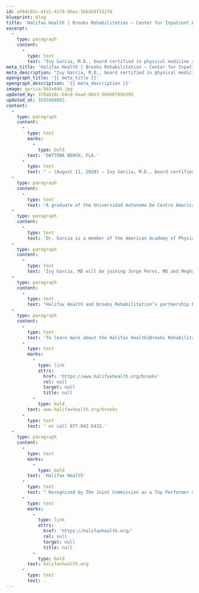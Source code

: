 ```yaml
---
id: af64c01c-4fa1-4179-95ec-1bb2b0f15278
blueprint: blog
title: 'Halifax Health | Brooks Rehabilitation – Center for Inpatient Rehabilitation Welcomes Dr. Ivy Garcia'
excerpt:
  -
    type: paragraph
    content:
      -
        type: text
        text: "Ivy Garcia, M.D., board certified in physical medicine and rehabilitation, \_has joined the team at Halifax Health|Brooks Rehabilitation – Center for Rehabilitation."
meta_title: 'Halifax Health | Brooks Rehabilitation – Center for Inpatient Rehabilitation Welcomes Dr. Ivy Garcia'
meta_description: "Ivy Garcia, M.D., board certified in physical medicine and rehabilitation, \_has joined the team at Halifax Health|Brooks Rehabilitation – Center for Rehabilitation."
opengraph_title: '{{ meta_title }}'
opengraph_description: '{{ meta_description }}'
image: garcia-563x640.jpg
updated_by: 370ab10c-b4c0-4aad-88e3-96966f89e595
updated_at: 1695400985
content:
  -
    type: paragraph
    content:
      -
        type: text
        marks:
          -
            type: bold
        text: 'DAYTONA BEACH, FLA.'
      -
        type: text
        text: " – (August 11, 2020) – Ivy Garcia, M.D., board certified in physical medicine and rehabilitation, \_has joined the team at Halifax Health|Brooks Rehabilitation – Center for Rehabilitation."
  -
    type: paragraph
    content:
      -
        type: text
        text: "A graduate of the Universidad Autonoma De Centro America in San Jose, Costa Rica, Dr. Garcia completed an internship at Ponce University Hospital in Ponce, Puerto Rico.\_ She later completed residency training in physical medicine and rehabilitation at Kansas University Medical Center, in Kansas City, Kansas.\_Dr. Garcia went on to become medical director of both the Kansas Medical Center Inpatient Unit, as well as the Consult Service and received the Faculty Award of Excellence from the University of Kansas Department of Rehabilitation Medicine."
  -
    type: paragraph
    content:
      -
        type: text
        text: 'Dr. Garcia is a member of the American Academy of Physical Medicine and Rehabilitation.'
  -
    type: paragraph
    content:
      -
        type: text
        text: 'Ivy Garcia, MD will be joining Jorge Perez, MD and Meghan Cochrane, MD at Halifax Health | Brooks Rehabilitation – Center for Inpatient Rehabilitation, a 40-bed state-of-the-art inpatient rehabilitation center. As a physical medicine and rehabilitation physician, Dr. Garcia will be evaluating patients and designing comprehensive, patient-centered treatment plans for patients, that will maximize their function and quality of life.'
  -
    type: paragraph
    content:
      -
        type: text
        text: "Halifax Health and Brooks Rehabilitation’s partnership began in 2013 with the opening of an inpatient rehabilitation center at Halifax Health Medical Center of Daytona Beach.\_ The facility was created to serve a wide variety of rehab patients.\_ As the area’s only Level II Trauma Center and designated Comprehensive Stroke Center, Halifax Health can care for patients with spinal cord, stroke, traumatic brain, amputee, and complex orthopedic injuries with long-term rehab needs close to home.\_ Brooks Rehabilitation in Jacksonville has been a leading provider of physical and neuropsych rehabilitation services for more than 40 years and is the highest accredited rehab provider in Florida.\_"
  -
    type: paragraph
    content:
      -
        type: text
        text: 'To learn more about the Halifax Health|Brooks Rehabilitation – Center for Rehabilitation, visit '
      -
        type: text
        marks:
          -
            type: link
            attrs:
              href: 'https://www.halifaxhealth.org/brooks'
              rel: null
              target: null
              title: null
          -
            type: bold
        text: www.halifaxhealth.org/brooks
      -
        type: text
        text: ' or call 877.842.5432.'
  -
    type: paragraph
    content:
      -
        type: text
        marks:
          -
            type: bold
        text: 'Halifax Health'
      -
        type: text
        text: " Recognized by The Joint Commission as a Top Performer on Key Quality Measures, Halifax Health serves Volusia and Flagler counties, providing a continuum of healthcare services through a network of organizations including a tertiary hospital, community hospital, freestanding emergency department, an urgent care, psychiatric services, a cancer treatment center with five outreach locations, the area’s largest hospice, a center for inpatient rehabilitation, outpatient rehabilitation clinics, primary care walk-in clinics, a walk-in clinic specializing in women’s health, a pediatric care community clinic, three children’s medical practices, a home healthcare agency, and an exclusive provider organization.\_ Halifax Health offers the area’s only Level II Trauma Center, Comprehensive Stroke Center, Pediatric Intensive Care Unit, Pediatric Emergency Department, Child and Adolescent Behavioral Services, complete Neurosurgical Services, OB Emergency Department and Level III Neonatal Intensive Care Unit that cares for babies born earlier than 28 weeks.\_ For more information, visit "
      -
        type: text
        marks:
          -
            type: link
            attrs:
              href: 'https://halifaxhealth.org/'
              rel: null
              target: null
              title: null
          -
            type: bold
        text: halifaxhealth.org
      -
        type: text
        text: .
---
```

